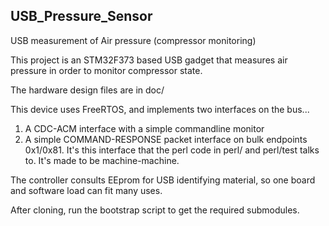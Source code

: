 ## USB_Pressure_Sensor

USB measurement of Air pressure (compressor monitoring)


This project is an STM32F373 based USB gadget that measures air pressure in order to monitor compressor state.

The hardware design files are in doc/

This device uses FreeRTOS, and implements two interfaces on the bus...

1. A CDC-ACM interface with a simple commandline monitor
2. A simple COMMAND-RESPONSE packet interface on bulk endpoints 0x1/0x81. It's
this interface that the perl code in perl/ and perl/test talks to. It's made to
be machine-machine.

The controller consults EEprom for USB identifying material, so one board and
software load can fit many uses.

After cloning, run the bootstrap script to get the required submodules.

